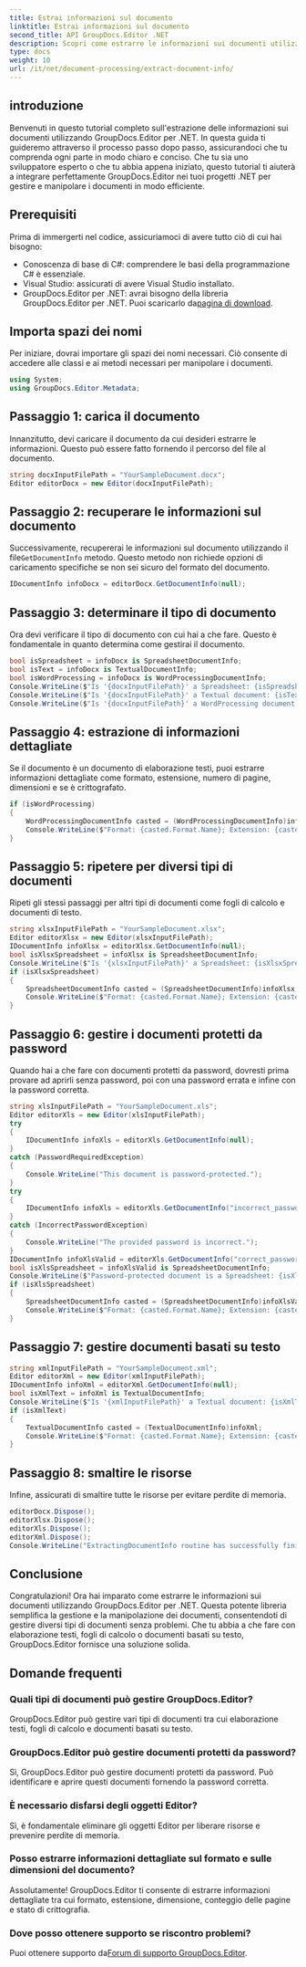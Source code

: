 ```yaml
---
title: Estrai informazioni sul documento
linktitle: Estrai informazioni sul documento
second_title: API GroupDocs.Editor .NET
description: Scopri come estrarre le informazioni sui documenti utilizzando GroupDocs.Editor per .NET con il nostro tutorial dettagliato passo dopo passo. Perfetto per gestire vari tipi di documenti.
type: docs
weight: 10
url: /it/net/document-processing/extract-document-info/
---
```

## introduzione
Benvenuti in questo tutorial completo sull'estrazione delle informazioni sui documenti utilizzando GroupDocs.Editor per .NET. In questa guida ti guideremo attraverso il processo passo dopo passo, assicurandoci che tu comprenda ogni parte in modo chiaro e conciso. Che tu sia uno sviluppatore esperto o che tu abbia appena iniziato, questo tutorial ti aiuterà a integrare perfettamente GroupDocs.Editor nei tuoi progetti .NET per gestire e manipolare i documenti in modo efficiente.
## Prerequisiti
Prima di immergerti nel codice, assicuriamoci di avere tutto ciò di cui hai bisogno:
- Conoscenza di base di C#: comprendere le basi della programmazione C# è essenziale.
- Visual Studio: assicurati di avere Visual Studio installato.
-  GroupDocs.Editor per .NET: avrai bisogno della libreria GroupDocs.Editor per .NET. Puoi scaricarlo da[pagina di download](https://releases.groupdocs.com/editor/net/).
## Importa spazi dei nomi
Per iniziare, dovrai importare gli spazi dei nomi necessari. Ciò consente di accedere alle classi e ai metodi necessari per manipolare i documenti.
```csharp
using System;
using GroupDocs.Editor.Metadata;
```
## Passaggio 1: carica il documento
Innanzitutto, devi caricare il documento da cui desideri estrarre le informazioni. Questo può essere fatto fornendo il percorso del file al documento.
```csharp
string docxInputFilePath = "YourSampleDocument.docx";
Editor editorDocx = new Editor(docxInputFilePath);
```
## Passaggio 2: recuperare le informazioni sul documento
 Successivamente, recupererai le informazioni sul documento utilizzando il file`GetDocumentInfo` metodo. Questo metodo non richiede opzioni di caricamento specifiche se non sei sicuro del formato del documento.
```csharp
IDocumentInfo infoDocx = editorDocx.GetDocumentInfo(null);
```
## Passaggio 3: determinare il tipo di documento
Ora devi verificare il tipo di documento con cui hai a che fare. Questo è fondamentale in quanto determina come gestirai il documento.
```csharp
bool isSpreadsheet = infoDocx is SpreadsheetDocumentInfo;
bool isText = infoDocx is TextualDocumentInfo;
bool isWordProcessing = infoDocx is WordProcessingDocumentInfo;
Console.WriteLine($"Is '{docxInputFilePath}' a Spreadsheet: {isSpreadsheet}");
Console.WriteLine($"Is '{docxInputFilePath}' a Textual document: {isText}");
Console.WriteLine($"Is '{docxInputFilePath}' a WordProcessing document: {isWordProcessing}");
```
## Passaggio 4: estrazione di informazioni dettagliate
Se il documento è un documento di elaborazione testi, puoi estrarre informazioni dettagliate come formato, estensione, numero di pagine, dimensioni e se è crittografato.
```csharp
if (isWordProcessing)
{
    WordProcessingDocumentInfo casted = (WordProcessingDocumentInfo)infoDocx;
    Console.WriteLine($"Format: {casted.Format.Name}; Extension: {casted.Format.Extension}; Page count: {casted.PageCount}; Size: {casted.Size} bytes; Is encrypted: {casted.IsEncrypted}");
}
```
## Passaggio 5: ripetere per diversi tipi di documenti
Ripeti gli stessi passaggi per altri tipi di documenti come fogli di calcolo e documenti di testo.
```csharp
string xlsxInputFilePath = "YourSampleDocument.xlsx";
Editor editorXlsx = new Editor(xlsxInputFilePath);
IDocumentInfo infoXlsx = editorXlsx.GetDocumentInfo(null);
bool isXlsxSpreadsheet = infoXlsx is SpreadsheetDocumentInfo;
Console.WriteLine($"Is '{xlsxInputFilePath}' a Spreadsheet: {isXlsxSpreadsheet}");
if (isXlsxSpreadsheet)
{
    SpreadsheetDocumentInfo casted = (SpreadsheetDocumentInfo)infoXlsx;
    Console.WriteLine($"Format: {casted.Format.Name}; Extension: {casted.Format.Extension}; Tabs count: {casted.PageCount}; Size: {casted.Size} bytes; Is encrypted: {casted.IsEncrypted}");
}
```
## Passaggio 6: gestire i documenti protetti da password
Quando hai a che fare con documenti protetti da password, dovresti prima provare ad aprirli senza password, poi con una password errata e infine con la password corretta.
```csharp
string xlsInputFilePath = "YourSampleDocument.xls";
Editor editorXls = new Editor(xlsInputFilePath);
try
{
    IDocumentInfo infoXls = editorXls.GetDocumentInfo(null);
}
catch (PasswordRequiredException)
{
    Console.WriteLine("This document is password-protected.");
}
try
{
    IDocumentInfo infoXls = editorXls.GetDocumentInfo("incorrect_password");
}
catch (IncorrectPasswordException)
{
    Console.WriteLine("The provided password is incorrect.");
}
IDocumentInfo infoXlsValid = editorXls.GetDocumentInfo("correct_password");
bool isXlsSpreadsheet = infoXlsValid is SpreadsheetDocumentInfo;
Console.WriteLine($"Password-protected document is a Spreadsheet: {isXlsSpreadsheet}");
if (isXlsSpreadsheet)
{
    SpreadsheetDocumentInfo casted = (SpreadsheetDocumentInfo)infoXlsValid;
    Console.WriteLine($"Format: {casted.Format.Name}; Extension: {casted.Format.Extension}; Tabs count: {casted.PageCount}; Size: {casted.Size} bytes; Is encrypted: {casted.IsEncrypted}");
}
```
## Passaggio 7: gestire documenti basati su testo
```csharp
string xmlInputFilePath = "YourSampleDocument.xml";
Editor editorXml = new Editor(xmlInputFilePath);
IDocumentInfo infoXml = editorXml.GetDocumentInfo(null);
bool isXmlText = infoXml is TextualDocumentInfo;
Console.WriteLine($"Is '{xmlInputFilePath}' a Textual document: {isXmlText}");
if (isXmlText)
{
    TextualDocumentInfo casted = (TextualDocumentInfo)infoXml;
    Console.WriteLine($"Format: {casted.Format.Name}; Extension: {casted.Format.Extension}; Encoding: {casted.Encoding}; Size: {casted.Size} bytes");
}
```
## Passaggio 8: smaltire le risorse
Infine, assicurati di smaltire tutte le risorse per evitare perdite di memoria.
```csharp
editorDocx.Dispose();
editorXlsx.Dispose();
editorXls.Dispose();
editorXml.Dispose();
Console.WriteLine("ExtractingDocumentInfo routine has successfully finished");
```
## Conclusione
Congratulazioni! Ora hai imparato come estrarre le informazioni sui documenti utilizzando GroupDocs.Editor per .NET. Questa potente libreria semplifica la gestione e la manipolazione dei documenti, consentendoti di gestire diversi tipi di documenti senza problemi. Che tu abbia a che fare con elaborazione testi, fogli di calcolo o documenti basati su testo, GroupDocs.Editor fornisce una soluzione solida.
## Domande frequenti
### Quali tipi di documenti può gestire GroupDocs.Editor?
GroupDocs.Editor può gestire vari tipi di documenti tra cui elaborazione testi, fogli di calcolo e documenti basati su testo.
### GroupDocs.Editor può gestire documenti protetti da password?
Sì, GroupDocs.Editor può gestire documenti protetti da password. Può identificare e aprire questi documenti fornendo la password corretta.
### È necessario disfarsi degli oggetti Editor?
Sì, è fondamentale eliminare gli oggetti Editor per liberare risorse e prevenire perdite di memoria.
### Posso estrarre informazioni dettagliate sul formato e sulle dimensioni del documento?
Assolutamente! GroupDocs.Editor ti consente di estrarre informazioni dettagliate tra cui formato, estensione, dimensione, conteggio delle pagine e stato di crittografia.
### Dove posso ottenere supporto se riscontro problemi?
 Puoi ottenere supporto da[Forum di supporto GroupDocs.Editor](https://forum.groupdocs.com/c/editor/20).